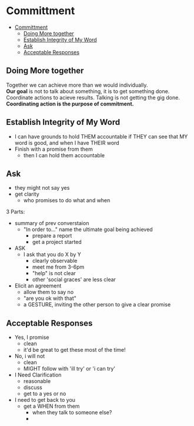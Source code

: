 # Committment

- [Committment](#committment)
  - [Doing More together](#doing-more-together)
  - [Establish Integrity of My Word](#establish-integrity-of-my-word)
  - [Ask](#ask)
  - [Acceptable Responses](#acceptable-responses)

## Doing More together

Together we can achieve more than we would individually.  
**Our goal** is not to talk about something, it is to get something done. Coordinate actions to acieve results. Talking is not getting the gig done.
**Coordinating action is the purpose of commitment.**

## Establish Integrity of My Word

- I can have grounds to hold THEM accountable if THEY can see that MY word is good, and when I have THEIR word
- Finish with a promise from them
  - then I can hold them accountable

## Ask

- they might not say yes
- get clarity
  - who promises to do what and when

3 Parts:

- summary of prev converstaion
  - "In order to..." name the ultimate goal being achieved
    - prepare a report
    - get a project started
- ASK
  - I ask that you do X by Y
    - clearly observable
    - meet me from 3-6pm
    - "help" is not clear
    - other 'social graces' are less clear
- Elicit an agreement
  - allow them to say no
  - "are you ok with that"
  - a GESTURE, inviting the other person to give a clear promise

## Acceptable Responses

- Yes, I promise
  - clean
  - it'd be great to get these most of the time!
- No, i will not
  - clean
  - MIGHT follow with 'ill try' or 'i can try'
- I Need Clarification
  - reasonable
  - discuss
  - get to a yes or no
- I need to get back to you
  - get a WHEN from them
    - when they talk to someone else?
    -
